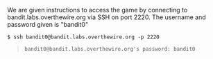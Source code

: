 We are given instructions to access the game by connecting to bandit.labs.overthewire.org via SSH on port 2220. The username and password given is "bandit0"

`$ ssh bandit0@bandit.labs.overthewire.org -p 2220`  
>`bandit0@bandit.labs.overthewire.org's password: bandit0` 
